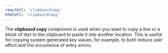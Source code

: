 ```yaml
---
reactUrl: 'clipboardcopy'
htmlUrl: 'clipboardcopy'
---
```

The **clipboard copy** component is used when you want to copy a line or a block of text to the clipboard to paste it into another location. This is useful for copying system generated key values, for example, to both reduce user effort and the occurrence of entry errors.
